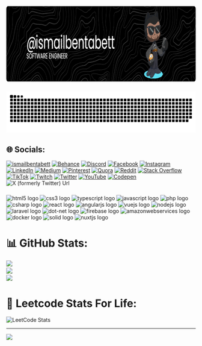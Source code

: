 <div align="center">
  <img height="200" src="./banner.png"  />
</div>

###

<img src="https://raw.githubusercontent.com/ismailbentabett/ismailbentabett/output/snake.svg" alt="Snake animation" />

###
## 🌐 Socials:
[![ismailbentabett](https://img.shields.io/badge/portfolio-ismailbentabett-blue)](https://ismailbentabett.com)
[![Behance](https://img.shields.io/badge/Behance-1769ff?logo=behance&logoColor=white)](https://behance.net/ismailbentabett) [![Discord](https://img.shields.io/badge/Discord-%237289DA.svg?logo=discord&logoColor=white)](https://discord.gg/ismailbentabett) [![Facebook](https://img.shields.io/badge/Facebook-%231877F2.svg?logo=Facebook&logoColor=white)](https://facebook.com/ismailbentabett) [![Instagram](https://img.shields.io/badge/Instagram-%23E4405F.svg?logo=Instagram&logoColor=white)](https://instagram.com/ismailbentabett) [![LinkedIn](https://img.shields.io/badge/LinkedIn-%230077B5.svg?logo=linkedin&logoColor=white)](https://linkedin.com/in/ismailbentabett) [![Medium](https://img.shields.io/badge/Medium-12100E?logo=medium&logoColor=white)](https://medium.com/@ismailbentabett) [![Pinterest](https://img.shields.io/badge/Pinterest-%23E60023.svg?logo=Pinterest&logoColor=white)](https://pinterest.com/ismailbentabett) [![Quora](https://img.shields.io/badge/Quora-%23B92B27.svg?logo=Quora&logoColor=white)](https://quora.com/profile/ismailbentabett) [![Reddit](https://img.shields.io/badge/Reddit-%23FF4500.svg?logo=Reddit&logoColor=white)](https://reddit.com/user/ismailbentabett) [![Stack Overflow](https://img.shields.io/badge/-Stackoverflow-FE7A16?logo=stack-overflow&logoColor=white)](https://stackoverflow.com/users/ismailbentabett) [![TikTok](https://img.shields.io/badge/TikTok-%23000000.svg?logo=TikTok&logoColor=white)](https://tiktok.com/@ismailbentabett) [![Twitch](https://img.shields.io/badge/Twitch-%239146FF.svg?logo=Twitch&logoColor=white)](https://twitch.tv/ismailbentabett) [![Twitter](https://img.shields.io/badge/Twitter-%231DA1F2.svg?logo=Twitter&logoColor=white)](https://twitter.com/ismailbentabett) [![YouTube](https://img.shields.io/badge/YouTube-%23FF0000.svg?logo=YouTube&logoColor=white)](https://youtube.com/@ismailbentabett) [![Codepen](https://img.shields.io/badge/Codepen-000000?style=for-the-badge&logo=codepen&logoColor=white)](https://codepen.io/ismailbentabett) 
![X (formerly Twitter) Url](https://img.shields.io/twitter/follow/ismailbentabett)

###
<div align="left">
  <img src="https://img.shields.io/badge/HTML5-E34F26?logo=html5&logoColor=white&style=for-the-badge"  alt="html5 logo"  />
  
  <img src="https://img.shields.io/badge/CSS3-1572B6?logo=css3&logoColor=white&style=for-the-badge"  alt="css3 logo"  />
  
  <img src="https://img.shields.io/badge/TypeScript-3178C6?logo=typescript&logoColor=white&style=for-the-badge"  alt="typescript logo"  />
  
  <img src="https://img.shields.io/badge/JavaScript-F7DF1E?logo=javascript&logoColor=black&style=for-the-badge"  alt="javascript logo"  />
  
  <img src="https://img.shields.io/badge/PHP-777BB4?logo=php&logoColor=black&style=for-the-badge"  alt="php logo"  />
  
  <img src="https://img.shields.io/badge/C Sharp-239120?logo=csharp&logoColor=white&style=for-the-badge"  alt="csharp logo"  />
  
  <img src="https://img.shields.io/badge/React-61DAFB?logo=react&logoColor=black&style=for-the-badge"  alt="react logo"  />
  
  <img src="https://img.shields.io/badge/Angular-DD0031?logo=angular&logoColor=white&style=for-the-badge"  alt="angularjs logo"  />
  
  <img src="https://img.shields.io/badge/Vue.js-4FC08D?logo=vuedotjs&logoColor=black&style=for-the-badge"  alt="vuejs logo"  />
  
  <img src="https://img.shields.io/badge/Node.js-339933?logo=nodedotjs&logoColor=white&style=for-the-badge"  alt="nodejs logo"  />
  
  <img src="https://img.shields.io/badge/Laravel-FF2D20?logo=laravel&logoColor=white&style=for-the-badge"  alt="laravel logo"  />
  
  <img src="https://img.shields.io/badge/.NET-512BD4?logo=dotnet&logoColor=white&style=for-the-badge"  alt="dot-net logo"  />
  
  <img src="https://img.shields.io/badge/Firebase-FFCA28?logo=firebase&logoColor=black&style=for-the-badge"  alt="firebase logo"  />
  
  <img src="https://img.shields.io/badge/Amazon AWS-232F3E?logo=amazonaws&logoColor=white&style=for-the-badge"  alt="amazonwebservices logo"  />

  <img src="https://img.shields.io/badge/Docker-2496ED?logo=docker&logoColor=white&style=for-the-badge"  alt="docker logo"  />
  
  <img src="https://img.shields.io/badge/Solid-2C4F7C?logo=solid&logoColor=white&style=for-the-badge"  alt="solid logo"  />


  <img src="https://img.shields.io/badge/Nuxt.js-00DC82?logo=nuxtdotjs&logoColor=black&style=for-the-badge"  alt="nuxtjs logo"  />

</div>

###
# 📊 GitHub Stats: 
![](https://github-readme-stats-6ijsh5lcg-xisben2001x.vercel.app/api?username=ismailbentabett&theme=dark&hide_border=false&show_icons=false&include_all_commits=true)<br/>
![](https://github-readme-streak-stats.herokuapp.com/?user=ismailbentabett&theme=dark&hide_border=false)<br/>
![](https://github-readme-stats-6ijsh5lcg-xisben2001x.vercel.app/api/top-langs/?username=ismailbentabett&theme=dark&hide_border=false&include_all_commits=true&count_private=true&layout=compact&langs_count=20)

# 🚀 Leetcode Stats For Life: 

![LeetCode Stats](https://leetcard.jacoblin.cool/ismailbentabett?theme=dark&font=Cherry%20Swash&ext=heatmap)

---
[![](https://visitcount.itsvg.in/api?id=ismailbentabett&icon=0&color=0)](https://visitcount.itsvg.in)

